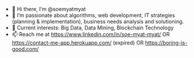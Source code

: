- 👋 Hi there, I’m @soemyatmyat
- 👀 I’m passionate about algorithms, web development, IT strategies (planning & implementation), business needs analysis and solutioning.
- 💞️ Current interests: Big Data, Data Mining, Blockchain Technology
- 📫 Reach me at https://www.linkedin.com/in/soe-myat-myat/ OR https://contact-me-app.herokuapp.com/ (expired) OR https://boring-is-good.com/
<!---
soemyatmyat/soemyatmyat is a ✨ special ✨ repository because its `README.md` (this file) appears on your GitHub profile.
You can click the Preview link to take a look at your changes.
--->
